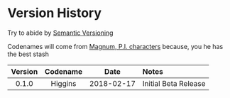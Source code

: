 # Version History

Try to abide by [Semantic Versioning](http://semver.org/spec/v2.0.0.html)

Codenames will come from [Magnum, P.I. characters](https://en.wikipedia.org/wiki/Magnum,_P.I.) because, you he has the best stash

|Version|Codename  |Date      |Notes|
|:-----:|:-----:|:--------:|:----|
|0.1.0  |Higgins|2018-02-17|Initial Beta Release|
